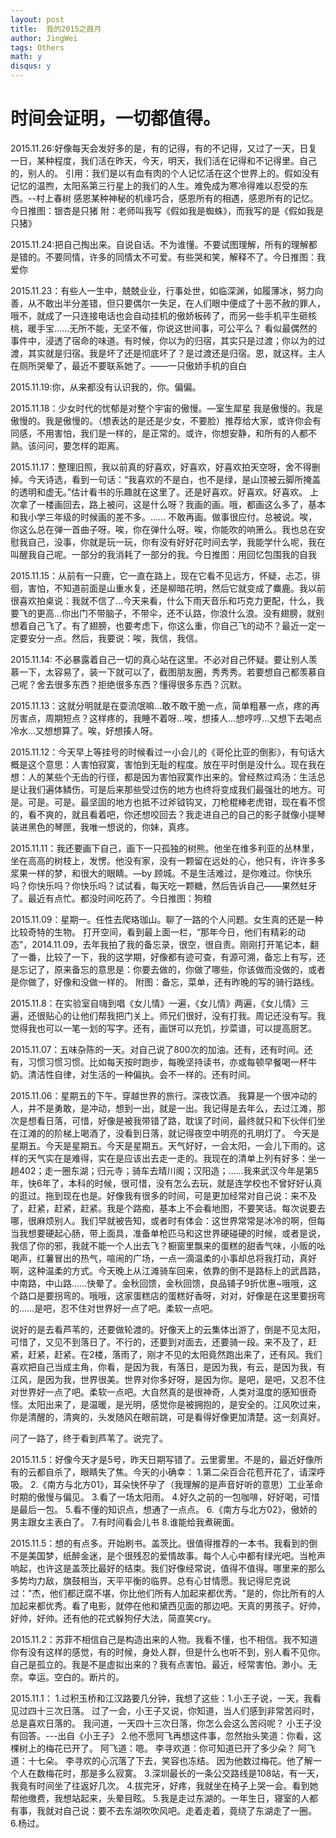 ```yaml
---
layout: post
title:  我的2015之葭月
author: JingWei
tags: Others
math: y
disqus: y
---
```



时间会证明，一切都值得。
====================================
2015.11.26:好像每天会发好多的是，有的记得，有的不记得，又过了一天，日复一日，某种程度，我们活在昨天，今天，明天，我们活在记得和不记得里。自己的，别人的。
引用：我们是以有血有肉的个人记忆活在这个世界上的。假如没有记忆的温煦，太阳系第三行星上的我们的人生。难免成为寒冷得难以忍受的东西。--村上春树
感恩某种神秘的机缘巧合，感恩所有的相遇，感恩所有的记忆。
今日推图：银杏是只猪
附：老师叫我写《假如我是蜘蛛》，而我写的是《假如我是只猪》

2015.11.24:把自己掏出来。自说自话。不为谁懂。不要试图理解，所有的理解都是错的。不要同情，许多的同情太不可爱。有些哭和笑，解释不了。今日推图：我爱你

2015.11.23：有些人一生中，兢兢业业，行事处世，如临深渊，如履薄冰，努力向善，从不敢出半分差错，但只要偶尔一失足，在人们眼中便成了十恶不赦的罪人，哦不，就成了一只连接电话也会自动挂机的傲娇板砖了，而另一些手机平生砸核桃，暖手宝……无所不能，无坚不催，你说这世间事，可公平么？
看似最偶然的事件中，浸透了宿命的味道。有时候，你以为的归宿，其实只是过渡；你以为的过渡，其实就是归宿。我是坏了还是彻底坏了？是过渡还是归宿。恩，就这样。主人在厕所哭晕了，最近不要联系她了。——一只傲娇手机的自白

2015.11.19:你，从来都没有认识我的，你。偏偏。

2015.11.18：少女时代的忧郁是对整个宇宙的傲慢。—室生犀星 我是傲慢的。我是傲慢的。我是傲慢的。（想表达的是还是少女，不要脸）推荐给大家，或许你会有同感，不用害怕，我们是一样的，是正常的。或许，你想安静，和所有的人都不熟。该问问，要怎样的距离。

2015.11.17：整理旧照，我以前真的好喜欢，好喜欢，好喜欢拍天空呀，舍不得删掉。今天诗选，看到一句话：“我喜欢的不是白，也不是绿，是山顶被云脚所掩盖的透明和虚无。”估计看书的乐趣就在这里了。还是好喜欢。好喜欢。好喜欢。
上次拿了一楼画回去，路上被问，这是什么呀？我画的画。哦，都画这么多了，基本和我小学三年级的时候画的差不多。……
不敢再画。做事很应付。总被说。唉，你这么总在弹一首曲子呀。唉，你在弹什么呀。唉，你能吹的响箫么。我也总在安慰我自己，没事，你就是玩一玩，你有没有好好花时间去学，我能学什么呢，我在叫醒我自己呢。一部分的我消耗了一部分的我。今日推图：用回忆包围我的自我

2015.11.15：从前有一只鹿，它一直在路上，现在它看不见远方，怀疑，忐忑，徘徊，害怕，不知道前面是山重水复，还是柳暗花明，然后它就变成了麋鹿。我以前很喜欢拍桌说：我就不信了…今天来看，什么下雨天音乐和巧克力更配，什么，我要飞的更高…你出门不带脑子，不带伞，还不认路，你浪什么浪。没有翅膀，就别想着自己飞了。有了翅膀，也要考虑下，你这么重，你自己飞的动不？最近一定一定要安分一点。然后，我要说：唉，我信，我信。

2015.11.14: 不必暴露着自己一切的真心站在这里。不必对自己怀疑。要让别人羡慕一下，太容易了，装一下就可以了，截图朋友圈，秀秀秀。若要想自己都羡慕自己呢？舍去很多东西？拒绝很多东西？懂得很多东西？沉默。

2015.11.13：这就分明就是在耍流氓嘛…敢不敢干脆一点，简单粗暴一点，疼的再厉害点，周期短点？这样疼的，我睡不着呀…唉，想揍人…想哼哼…又想下去喝点冷水…又想想算了。唉，好想揍人呀。

2015.11.12：今天早上等挂号的时候看过一小会儿的《哥伦比亚的倒影》，有句话大概是这个意思：人害怕寂寞，害怕到无耻的程度。放在平时倒是没什么。现在我在想：人的某些个无齿的行径，都是因为害怕寂寞作出来的。曾经熬过鸡汤：生活总是让我们遍体鳞伤，可是后来那些受过伤的地方也终将变成我们最强壮的地方。可是。可是。可是。最坚固的地方也抵不过斧钺钩叉，刀枪棍棒老虎钳，现在看不惯的，看不爽的，就且看着吧，你还想咬回去？我走进自己的自己的影子就像小提琴装进黑色的琴匣，我唯一想说的，你妹，真疼。

2015.11.11：我还要画下自己，画下一只孤独的树熊。他坐在维多利亚的丛林里，坐在高高的树枝上，发愣。他没有家，没有一颗留在远处的心，他只有，许许多多浆果一样的梦，和很大的眼睛。—by 顾城。不是生活难过，是你难过。你快乐吗？你快乐吗？你快乐吗？试试看，每天吃一颗糖，然后告诉自己——果然蛀牙了。最近有点忙。都没时间吃药了。今日推图：狗粮

2015.11.09：星期一。任性去爬珞珈山。聊了一路的个人问题。女生真的还是一种比较奇特的生物。
打开空间，看到最上面一栏，“那年今日，他们有精彩的动态”，2014.11.09，去年我拍了我的备忘录，很空，很自责。刚刚打开笔记本，翻了一番，比较了一下，我的这学期，好像都有迹可查，有源可溯，备忘上有写，还是忘记了，原来备忘的意思是：你要去做的，你做了哪些，你该做而没做的，或者是你做了，好像和没做一样的。
附图：备忘，菜单，还有昨晚的写的骑行路线。

2015.11.8：在实验室自嗨到唱《女儿情》一遍，《女儿情》两遍，《女儿情》三遍，还很贴心的让他们帮我把门关上。师兄们很好，没有打我。周记还没有写。我觉得我也可以一笔一划的写字。还有，画饼可以充饥，抄菜谱，可以提高厨艺。

2015.11.07：五味杂陈的一天。对自己说了800次的加油。还有，还有时间。还有，习惯习惯习惯。比如每天按时跑步，每晚坚持读书，亦或每顿早餐喝一杯牛奶。清洁性自律，对生活的一种偏执。会不一样的。还有时间。

2015.11.06：星期五的下午。穿越世界的旅行。深夜饮酒。
我算是一个很冲动的人，并不是勇敢，是冲动，想到一出，就是一出。我记得是去年么，去过江滩，那次是想看日落，可惜，好像是被我带错了路，耽误了时间，最终就只和下伙伴们坐在江滩的的阶梯上喝酒了，没看到日落，就记得夜空中明亮的孔明灯了。
今天是星期五。今天是星期五。今天是星期五。天气好好，一会太阳，一会儿下雨的。这样的天气实在是难得，实在是应该出去走一走的。我现在的清单上列有好多：坐一趟402；走一圈东湖；归元寺；骑车去晴川阁；汉阳造；……我来武汉今年是第5年，快6年了，本科的时候，很可惜，没有怎么去玩，就是连学校也不曾好好认真的逛过。拖到现在也是。好像我有很多的时间，可是更加经常对自己说：来不及了，赶紧，赶紧，赶紧。我是个路痴，基本上不会看地图，不要笑话。每次说要去哪，很麻烦别人。我们早就被告知，或者时有体会：这世界常常是冰冷的啊，但每当我想要硬起心肠，带上面具，准备单枪匹马和这世界硬碰硬的时候，或者是说，我信了你的邪，我就不能一个人出去飞？橱窗里飘来的蛋糕的甜香气味，小贩的吆喝声，红薯冒出的热气，喧闹的广场，一点一滴温柔的小事却总将我打动，真好啊，这种温柔的方式。今天晚上从江滩骑车回来，依靠的倒不是路标上的武昌路，中南路，中山路……快晕了。金秋回馈，金秋回馈，良品铺子9折优惠~哦哦，这个路口是要拐弯的。哦哦，这家蛋糕店的蛋糕好香呀，对对，好像是在这里要拐弯的……是吧，忍不住对世界好一点了吧。柔软一点吧。

说好的是去看芦苇的，还要做轮渡的。好像天上的云集体出游了，倒是不见太阳，可惜了，又见不到落日了。不行的，还要到对面去，还要骑一段。来不及了，赶紧，赶紧，赶紧。在2楼，落雨了，刚才不见的太阳竟然跑出来了，还有风。我们喜欢把自己当成主角，你看，是因为我，有落日，是因为我，有云，是因为我，有江风，是因为我，世界很美。世界对你多好呀，是因为你。是吧，是吧，又忍不住对世界好一点了吧。柔软一点吧。大自然真的是很神奇，人类对温度的感知很奇怪。太阳出来了，是温暖，是光明，感觉你是被拥抱的，是安全的。江风吹过来，你是清醒的，清爽的，头发随风在眼前跳，可是看得好像更加清楚。这一刻真好。

问了一路了，终于看到芦苇了。说完了。

2015.11.5：好像今天才是5号，昨天日期写错了。云里雾里。不是的，最近好像所有的云都自杀了，眼睛失了焦。今天的小确幸：
1.第二朵百合花苞开花了，请深呼吸。
2.《南方与北方01》，耳朵快怀孕了（我理解的是声音好听的意思）工业革命时期的傲慢与偏见。
3.看了一场太阳雨。
4.好久之前的一包咖啡，好好喝，可惜是最后一包。
5.看不懂的知识点，想通了一点点。
6.《南方与北方02》，傲娇的男主跟女主表白了。
7.有时间看会儿书
8.谁能给我煮碗面。

2015.11.5：想的有点多。开始刷书。盖茨比。很值得推荐的一本书。我看到的倒不是美国梦，纸醉金迷，是个很残忍的爱情故事。每个人心中都有绿光吧。当枪声响起，也许这是盖茨比最好的结束。我们好像经常说，值得不值得。哪里来的那么多势均力敌，旗鼓相当，天平平衡的临界。总有心甘情愿。我记得尼克说过："杰，他们都迂腐不堪，你比他们所有人加起来都优秀。"是的，你比所有的人加起来都优秀。看了电影，就停在他和黛西见面的那边吧。天真的男孩子。好帅，好帅，好帅。还有他的花式躲狗仔大法，简直笑cry。

2015.11.2：苏菲不相信自己是构造出来的人物。我看不懂，也不相信。我不知道你有没有这样的感觉，有的时候，身处人群，但是什么也听不到，别人看不见你。自己是孤立的。我是不是虚拟出来的？我有点害怕。最近，经常害怕。渺小。无奈。幸运。空白的。断片的。

2015.11.1：
1.过积玉桥和江汉路要几分钟，我想了这些：1.小王子说，一天，我看见过四十三次日落。 过了一会，小王子又说，你知道，当人们感到非常苦闷时，总是喜欢日落的。 我问道，一天四十三次日落，你怎么会这么苦闷呢？ 小王子没有回答。---出自《小王子》
2.他不愿阿飞再想这件事，忽然抬头笑道：你看，这棵树上的梅花已开了。 阿飞道：嗯。 李寻欢道：你可知道已开了多少朵？ 阿飞道：十七朵。 李寻欢的心沉落了下去，笑容也冻结。 因为他数过梅花。他了解一个人在数梅花时，那是多么寂寞。
3.深圳最长的一条公交路线是108站，有一天，我竟有时间坐了往返好几次。
4.拔完牙，好疼，我就坐在椅子上哭一会。看到她帮他缴费，我想站起来，头晕目眩。
5.我是走过东湖的。一年生日，寝室的人都有事，我就对自己说：要不去东湖吹吹风吧。走着走着，竟绕了东湖走了一圈。
6.杨过。